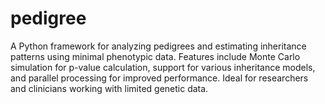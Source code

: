 # pedigree
A Python framework for analyzing pedigrees and estimating inheritance patterns using minimal phenotypic data. Features include Monte Carlo simulation for p-value calculation, support for various inheritance models, and parallel processing for improved performance. Ideal for researchers and clinicians working with limited genetic data.
